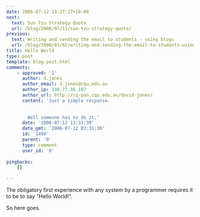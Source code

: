 ```yaml
---
date: 2006-07-12 13:27:27+10:00
next:
  text: Sun Tzu Strategy Quote
  url: /blog/2006/07/13/sun-tzu-strategy-quote/
previous:
  text: Writing and sending the email to students - using blogs
  url: /blog/2006/03/02/writing-and-sending-the-email-to-students-using-blogs/
title: Hello World
type: post
template: blog-post.html
comments:
    - approved: '1'
      author: d.jones
      author_email: d.jones@cqu.edu.au
      author_ip: 138.77.36.107
      author_url: http://cq-pan.cqu.edu.au/david-jones/
      content: 'Just a simple response.
    
    
        Well someone has to do it.'
      date: '2006-07-12 13:31:30'
      date_gmt: '2006-07-12 03:31:30'
      id: '1499'
      parent: '0'
      type: comment
      user_id: '0'
    
pingbacks:
    []
    
---
```

The obligatory first experience with any system by a programmer requires it to be to say "Hello World!".

So here goes.
